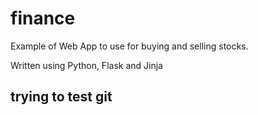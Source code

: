 # finance

Example of Web App to use for buying and selling stocks.

Written using Python, Flask and Jinja

## trying to test git
